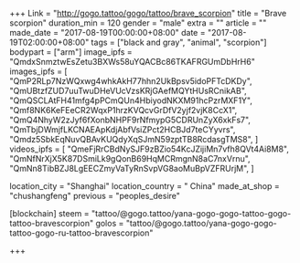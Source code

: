 +++
Link = "http://gogo.tattoo/gogo/tattoo/brave_scorpion"
title = "Brave scorpion"
duration_min = 120
gender = "male"
extra = ""
article = ""
made_date = "2017-08-19T00:00:00+08:00"
date = "2017-08-19T02:00:00+08:00"
tags = ["black and gray", "animal", "scorpion"]
bodypart = ["arm"]
image_ipfs = "QmdxSnmztwEsZetu3BXWs58uYQACBc86TKAFRGUmDbHrH6"
images_ipfs = [  "QmP2RLp7NzWQxwg4whkAkH77hhn2UkBpsv5idoPFTcDKDy",
  "QmUBtzfZUD7uuTwuDHeVUcVzsKRjGAefMQYtHUsRCnikAB",
  "QmQSCLAtFH41mfg4pPCmQUn4HbiyodNKXM91hcPzrMXF1Y",
  "Qmf8NK6KeFEeCR2WqxP1hrzKVQcvGrDfV2yjf2vjK8CcX1",
  "QmQ4NhyW2zJyf6fXonbNHPF9rNfmypG5CDRUnZyX6xkFs7",
  "QmTbjDWmjfLKCNAEApKdjAbfVsiZPct2HCBJd7teCYyvrs",
  "Qmdz5SbkEqNuvQBAvKUQdyXqSJmN59zptTB8RcdasgTMS8",
]
videos_ipfs = [  "QmeFjRrCBdNySJF9zBZio54KcJZijiMn7vfh8QVt4Ai8M8",
  "QmNfNrXjX5K87DSmiLk9gQonB69HqMCRmgnN8aC7nxVrnu",
  "QmNn8TibBZJ8LgEECZmyVaTyRnSvpVG8aoMuBpVZFRUrjM",
]

location_city = "Shanghai"
location_country = " China"
made_at_shop = "chushangfeng"
previous = "peoples_desire"

[blockchain]
steem = "tattoo/@gogo.tattoo/yana-gogo-gogo-tattoo-gogo-tattoo-bravescorpion"
golos = "tattoo/@gogo.tattoo/yana-gogo-gogo-tattoo-gogo-ru-tattoo-bravescorpion"


+++
